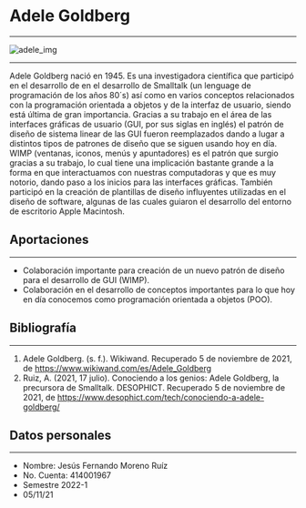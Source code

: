# Adele Goldberg
---

![adele_img][logo]

[logo]: https://www.desophict.com/wp-content/uploads/2021/01/adele-goldberg-2.webp "adele_img"

---

Adele Goldberg nació en 1945. Es una investigadora científica que participó en el desarrollo de en el desarrollo de Smalltalk (un lenguage de programación de los años 80´s) así como en varios conceptos relacionados con la programación orientada a objetos y de la interfaz de usuario, siendo está última de gran importancia. Gracias a su trabajo en el área de las interfaces gráficas de usuario (GUI, por sus siglas en inglés) el patrón de diseño de sistema linear de las GUI fueron reemplazados dando a lugar a distintos tipos de patrones de diseño que se siguen usando hoy en día. WIMP (ventanas, iconos, menús y apuntadores) es el patrón que surgio gracias a su trabajo, lo cual tiene una implicación bastante grande a la forma en que interactuamos con nuestras computadoras y que es muy notorio, dando paso a los inicios para las interfaces gráficas. También participó en la creación de plantillas de diseño influyentes utilizadas en el diseño de software, algunas de las cuales guiaron el desarrollo del entorno de escritorio Apple Macintosh.

## Aportaciones
--- 

* Colaboración importante para creación de un nuevo patrón de diseño para el desarrollo de GUI (WIMP).
* Colaboración en el desarrollo de conceptos importantes para lo que hoy en día conocemos como programación orientada a objetos (POO).
  
## Bibliografía
---

1. Adele Goldberg. (s. f.). Wikiwand. Recuperado 5 de noviembre de 2021, de https://www.wikiwand.com/es/Adele_Goldberg
2. Ruiz, A. (2021, 17 julio). Conociendo a los genios: Adele Goldberg, la precursora de Smalltalk. DESOPHICT. Recuperado 5 de noviembre de 2021, de https://www.desophict.com/tech/conociendo-a-adele-goldberg/

## Datos personales
---
* Nombre: Jesús Fernando Moreno Ruíz
* No. Cuenta: 414001967
* Semestre 2022-1
* 05/11/21